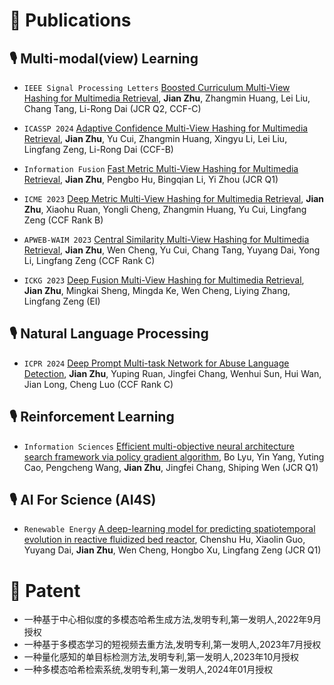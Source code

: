 
# 📝 Publications 
## 🎙 Multi-modal(view) Learning
- ``IEEE Signal Processing Letters`` [Boosted Curriculum Multi-View Hashing for Multimedia Retrieval](https://ieeexplore.ieee.org/abstract/document/10447517), **Jian Zhu**, Zhangmin Huang, Lei Liu, Chang Tang, Li-Rong Dai (JCR Q2, CCF-C)

- ``ICASSP 2024`` [Adaptive Confidence Multi-View Hashing for Multimedia Retrieval](https://ieeexplore.ieee.org/abstract/document/10447517), **Jian Zhu**, Yu Cui, Zhangmin Huang, Xingyu Li, Lei Liu, Lingfang Zeng, Li-Rong Dai (CCF-B)

- ``Information Fusion`` [Fast Metric Multi-View Hashing for Multimedia Retrieval](https://www.sciencedirect.com/science/article/pii/S1566253523004463), **Jian Zhu**, Pengbo Hu, Bingqian Li, Yi Zhou (JCR Q1)

- ``ICME 2023`` [Deep Metric Multi-View Hashing for Multimedia Retrieval](https://ieeexplore.ieee.org/abstract/document/10219985), **Jian Zhu**, Xiaohu Ruan, Yongli Cheng, Zhangmin Huang, Yu Cui, Lingfang Zeng (CCF Rank B)

- ``APWEB-WAIM 2023`` [Central Similarity Multi-View Hashing for Multimedia Retrieval](https://arxiv.org/abs/2308.13774), **Jian Zhu**, Wen Cheng, Yu Cui, Chang Tang, Yuyang Dai, Yong Li, Lingfang Zeng (CCF Rank C)

- ``ICKG 2023`` [Deep Fusion Multi-View Hashing for Multimedia Retrieval](https://ieeexplore.ieee.org/abstract/document/10412825), **Jian Zhu**, Mingkai Sheng, Mingda Ke, Wen Cheng, Liying Zhang, Lingfang Zeng (EI)

## 🎙 Natural Language Processing
- ``ICPR 2024`` [Deep Prompt Multi-task Network for Abuse Language Detection](https://arxiv.org/abs/2403.05268), **Jian Zhu**, Yuping Ruan, Jingfei Chang, Wenhui Sun, Hui Wan, Jian Long, Cheng Luo (CCF Rank C)

## 🎙 Reinforcement Learning
- ``Information Sciences`` [Efficient multi-objective neural architecture search framework via policy gradient algorithm](https://www.sciencedirect.com/science/article/pii/S0020025524000999), Bo Lyu, Yin Yang, Yuting Cao, Pengcheng Wang, **Jian Zhu**, Jingfei Chang, Shiping Wen (JCR Q1)

## 🎙 AI For Science (AI4S)
- ``Renewable Energy`` [A deep-learning model for predicting spatiotemporal evolution in reactive fluidized bed reactor](https://www.sciencedirect.com/science/article/pii/S0960148124003100), Chenshu Hu, Xiaolin Guo, Yuyang Dai, **Jian Zhu**, Wen Cheng, Hongbo Xu, Lingfang Zeng (JCR Q1)

# 📝 Patent 
- 一种基于中心相似度的多模态哈希生成方法,发明专利,第一发明人,2022年9月授权
- 一种基于多模态学习的短视频去重方法,发明专利,第一发明人,2023年7月授权
- 一种量化感知的单目标检测方法,发明专利,第一发明人,2023年10月授权
- 一种多模态哈希检索系统,发明专利,第一发明人,2024年01月授权